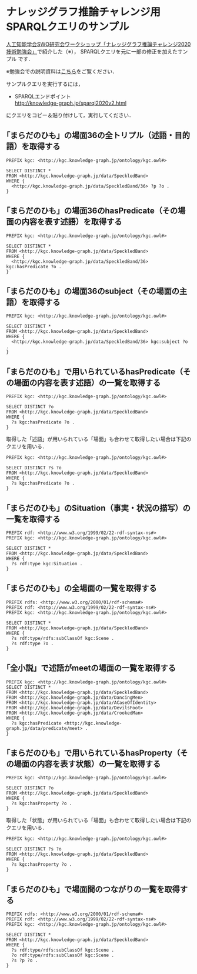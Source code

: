 # ナレッジグラフ推論チャレンジ用SPARQLクエリのサンプル
[人工知能学会SWO研究会ワークショップ「ナレッジグラフ推論チャレンジ2020技術勉強会」](https://kgrc2020ws.peatix.com/)で紹介した（※），
SPARQLクエリを元に一部の修正を加えたサンプル です．  

※勉強会での説明資料は[こちら](https://github.com/KnowledgeGraphJapan/LOD-ws-2020/blob/master/kgrc2020ws/KGRC-WS-ChallengIntro-KG-Schema_2020-0909.pdf)をご覧ください．  
  
サンプルクエリを実行するには，
- SPARQLエンドポイント  
http://knowledge-graph.jp/sparql2020v2.html  
  
にクエリをコピー＆貼り付けして，実行してください．


## ｢まらだのひも」の場面36の全トリプル（述語・目的語）を取得する
```
PREFIX kgc: <http://kgc.knowledge-graph.jp/ontology/kgc.owl#>

SELECT DISTINCT *
FROM <http://kgc.knowledge-graph.jp/data/SpeckledBand>
WHERE {
  <http://kgc.knowledge-graph.jp/data/SpeckledBand/36> ?p ?o .
}
```


## ｢まらだのひも」の場面36のhasPredicate（その場面の内容を表す述語）を取得する
```
PREFIX kgc: <http://kgc.knowledge-graph.jp/ontology/kgc.owl#>

SELECT DISTINCT *
FROM <http://kgc.knowledge-graph.jp/data/SpeckledBand>
WHERE {
  <http://kgc.knowledge-graph.jp/data/SpeckledBand/36> kgc:hasPredicate ?o .
}
```

## ｢まらだのひも」の場面36のsubject（その場面の主語）を取得する
```
PREFIX kgc: <http://kgc.knowledge-graph.jp/ontology/kgc.owl#>

SELECT DISTINCT *
FROM <http://kgc.knowledge-graph.jp/data/SpeckledBand>
WHERE {
  <http://kgc.knowledge-graph.jp/data/SpeckledBand/36> kgc:subject ?o .
}
```
## ｢まらだのひも」で用いられているhasPredicate（その場面の内容を表す述語）の一覧を取得する
```
PREFIX kgc: <http://kgc.knowledge-graph.jp/ontology/kgc.owl#>

SELECT DISTINCT ?o
FROM <http://kgc.knowledge-graph.jp/data/SpeckledBand>
WHERE {
  ?s kgc:hasPredicate ?o .
}
```
取得した「述語」が用いられている「場面」も合わせて取得したい場合は下記のクエリを用いる．
```
PREFIX kgc: <http://kgc.knowledge-graph.jp/ontology/kgc.owl#>

SELECT DISTINCT ?s ?o
FROM <http://kgc.knowledge-graph.jp/data/SpeckledBand>
WHERE {
  ?s kgc:hasPredicate ?o .
}
```
## ｢まらだのひも」のSituation（事実・状況の描写）の一覧を取得する
```
PREFIX rdf: <http://www.w3.org/1999/02/22-rdf-syntax-ns#>
PREFIX kgc: <http://kgc.knowledge-graph.jp/ontology/kgc.owl#>

SELECT DISTINCT *
FROM <http://kgc.knowledge-graph.jp/data/SpeckledBand>
WHERE {
  ?s rdf:type kgc:Situation .
}
```
## ｢まらだのひも」の全場面の一覧を取得する
```
PREFIX rdfs: <http://www.w3.org/2000/01/rdf-schema#>
PREFIX rdf: <http://www.w3.org/1999/02/22-rdf-syntax-ns#>
PREFIX kgc: <http://kgc.knowledge-graph.jp/ontology/kgc.owl#>

SELECT DISTINCT *
FROM <http://kgc.knowledge-graph.jp/data/SpeckledBand>
WHERE {
  ?s rdf:type/rdfs:subClassOf kgc:Scene .
  ?s rdf:type ?o .
}
```
## ｢全小説」で述語がmeetの場面の一覧を取得する
```
PREFIX kgc: <http://kgc.knowledge-graph.jp/ontology/kgc.owl#>
SELECT DISTINCT *
FROM <http://kgc.knowledge-graph.jp/data/SpeckledBand>
FROM <http://kgc.knowledge-graph.jp/data/DancingMen>
FROM <http://kgc.knowledge-graph.jp/data/ACaseOfIdentity>
FROM <http://kgc.knowledge-graph.jp/data/DevilsFoot>
FROM <http://kgc.knowledge-graph.jp/data/CrookedMan>
WHERE {
  ?s kgc:hasPredicate <http://kgc.knowledge-graph.jp/data/predicate/meet> .
}
```
## ｢まらだのひも」で用いられているhasProperty（その場面の内容を表す状態）の一覧を取得する
```
PREFIX kgc: <http://kgc.knowledge-graph.jp/ontology/kgc.owl#>

SELECT DISTINCT ?o
FROM <http://kgc.knowledge-graph.jp/data/SpeckledBand>
WHERE {
  ?s kgc:hasProperty ?o .
}
```
取得した「状態」が用いられている「場面」も合わせて取得したい場合は下記のクエリを用いる．
```
PREFIX kgc: <http://kgc.knowledge-graph.jp/ontology/kgc.owl#>

SELECT DISTINCT ?s ?o
FROM <http://kgc.knowledge-graph.jp/data/SpeckledBand>
WHERE {
  ?s kgc:hasProperty ?o .
}
```

## ｢まらだのひも」で場面間のつながりの一覧を取得する
```
PREFIX rdfs: <http://www.w3.org/2000/01/rdf-schema#>
PREFIX rdf: <http://www.w3.org/1999/02/22-rdf-syntax-ns#>
PREFIX kgc: <http://kgc.knowledge-graph.jp/ontology/kgc.owl#>

SELECT DISTINCT *
FROM <http://kgc.knowledge-graph.jp/data/SpeckledBand>
WHERE {
  ?s rdf:type/rdfs:subClassOf kgc:Scene .
  ?o rdf:type/rdfs:subClassOf kgc:Scene .
  ?s ?p ?o .
}
```
